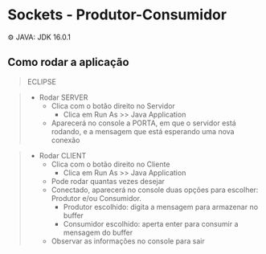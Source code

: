 # Sockets - Produtor-Consumidor

:gear: JAVA: JDK 16.0.1 
## Como rodar a aplicação

> ECLIPSE

> * Rodar SERVER
>   - Clica com o botão direito no Servidor
>     - Clica em Run As >> Java Application
>   - Aparecerá no console a PORTA, em que o servidor está rodando, e a mensagem que está esperando uma nova conexão

> * Rodar CLIENT
>   - Clica com o botão direito no Cliente
>     - Clica em Run As >> Java Application
>   - Pode rodar quantas vezes desejar
>   - Conectado, aparecerá no console duas opções para escolher: Produtor e/ou Consumidor. 
>     - Produtor escolhido: digita a mensagem para armazenar no buffer
>     - Consumidor escolhido: aperta enter para consumir a mensagem do buffer
>   - Observar as informações no console para sair
